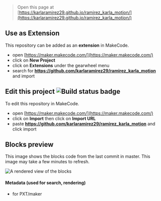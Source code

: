 
> Open this page at [https://karlaramirez29.github.io/ramirez_karla_motion/](https://karlaramirez29.github.io/ramirez_karla_motion/)

## Use as Extension

This repository can be added as an **extension** in MakeCode.

* open [https://maker.makecode.com/](https://maker.makecode.com/)
* click on **New Project**
* click on **Extensions** under the gearwheel menu
* search for **https://github.com/karlaramirez29/ramirez_karla_motion** and import

## Edit this project ![Build status badge](https://github.com/karlaramirez29/ramirez_karla_motion/workflows/MakeCode/badge.svg)

To edit this repository in MakeCode.

* open [https://maker.makecode.com/](https://maker.makecode.com/)
* click on **Import** then click on **Import URL**
* paste **https://github.com/karlaramirez29/ramirez_karla_motion** and click import

## Blocks preview

This image shows the blocks code from the last commit in master.
This image may take a few minutes to refresh.

![A rendered view of the blocks](https://github.com/karlaramirez29/ramirez_karla_motion/raw/master/.github/makecode/blocks.png)

#### Metadata (used for search, rendering)

* for PXT/maker
<script src="https://makecode.com/gh-pages-embed.js"></script><script>makeCodeRender("{{ site.makecode.home_url }}", "{{ site.github.owner_name }}/{{ site.github.repository_name }}");</script>
